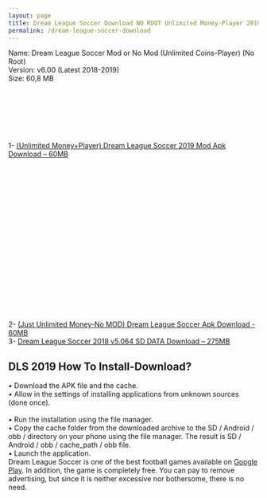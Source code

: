 ```yaml
---
layout: page
title: Dream League Soccer Download NO ROOT Unlimited Money-Player 2019
permalink: /dream-league-soccer-download
---
```


<script async src="//pagead2.googlesyndication.com/pagead/js/adsbygoogle.js"></script>
<!-- Esnek -->
<ins class="adsbygoogle"
     style="display:block"
     data-ad-client="ca-pub-7942429830883405"
     data-ad-slot="5130793994"
     data-ad-format="auto"></ins>
<script>
(adsbygoogle = window.adsbygoogle || []).push({});
</script>

Name: Dream League Soccer Mod or No Mod (Unlimited Coins-Player) (No Root)<br>
Version: v6.00 (Latest 2018-2019)<br>
Size: 60,8 MB<br>
<script async src="//pagead2.googlesyndication.com/pagead/js/adsbygoogle.js"></script>
<!-- Baglanti20090 -->
<ins class="adsbygoogle"
     style="display:inline-block;width:200px;height:90px"
     data-ad-client="ca-pub-7942429830883405"
     data-ad-slot="9116964791"></ins>
<script>
(adsbygoogle = window.adsbygoogle || []).push({});
</script>
1- <a rel="nofollow" href=" https://cloud.mail.ru/public/9wt4/XNHJUR4Bg" target="_blank">(Unlimited Money+Player) Dream League Soccer 2019 Mod Apk Download – 60MB</a><br>
<script async src="//pagead2.googlesyndication.com/pagead/js/adsbygoogle.js"></script>
<!-- 336 -->
<ins class="adsbygoogle"
     style="display:inline-block;width:336px;height:280px"
     data-ad-client="ca-pub-7942429830883405"
     data-ad-slot="9585734309"></ins>
<script>
(adsbygoogle = window.adsbygoogle || []).push({});
</script>
<br>
2- <a rel="nofollow" href="https://cloud.mail.ru/public/7SVb/tVETrbLam" target="_blank">(Just Unlimited Money-No MOD) Dream League Soccer Apk Download - 60MB</a><br>
3- <a rel="nofollow" href="https://cloud.mail.ru/public/GiAz/RY9GYv6QB" target="_blank">Dream League Soccer 2018 v5.064 SD DATA Download – 275MB</a><br>

<h2>DLS 2019 How To Install-Download?</h2>
•	Download the APK file and the cache.<br>
•	Allow in the settings of installing applications from unknown sources (done once).<br><br>
•	Run the installation using the file manager.<br>
•	Copy the cache folder from the downloaded archive to the SD / Android / obb / directory on your phone using the file manager. The result is SD / Android / obb / cache_path / obb file.<br>
•	Launch the application.<br>
<script async src="//pagead2.googlesyndication.com/pagead/js/adsbygoogle.js"></script>
<!-- esnekbaglanti -->
<ins class="adsbygoogle"
     style="display:block"
     data-ad-client="ca-pub-7942429830883405"
     data-ad-slot="6718384393"
     data-ad-format="link"
     data-full-width-responsive="true"></ins>
<script>
(adsbygoogle = window.adsbygoogle || []).push({});
</script>
Dream League Soccer is one of the best football games available on <a href="https://play.google.com/store/apps/details?id=com.firsttouchgames.dls3&hl=tr" rel="nofollow">Google Play</a>. In addition, the game is completely free. You can pay to remove advertising, but since it is neither excessive nor bothersome, there is no need.
